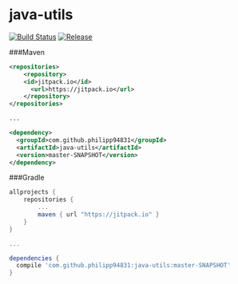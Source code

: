 # java-utils

[![Build Status](https://travis-ci.org/philipp94831/java-utils.svg?branch=master)](https://travis-ci.org/philipp94831/java-utils)
[![Release](https://jitpack.io/v/philipp94831/java-utils.svg)](https://jitpack.io/#philipp94831/java-utils)

###Maven

~~~xml
<repositories>
	<repository>
    <id>jitpack.io</id>
	  <url>https://jitpack.io</url>
	</repository>
</repositories>

...

<dependency>
  <groupId>com.github.philipp94831</groupId>
  <artifactId>java-utils</artifactId>
  <version>master-SNAPSHOT</version>
</dependency>
~~~

###Gradle

~~~gradle
allprojects {
	repositories {
		...
		maven { url "https://jitpack.io" }
	}
}

...

dependencies {
  compile 'com.github.philipp94831:java-utils:master-SNAPSHOT'
}
~~~
